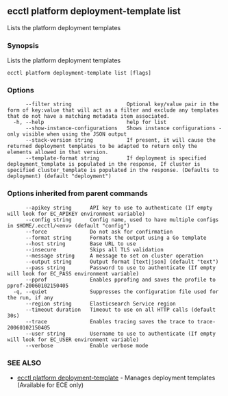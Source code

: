 ## ecctl platform deployment-template list

Lists the platform deployment templates

### Synopsis

Lists the platform deployment templates

```
ecctl platform deployment-template list [flags]
```

### Options

```
      --filter string                  Optional key/value pair in the form of key:value that will act as a filter and exclude any templates that do not have a matching metadata item associated.
  -h, --help                           help for list
      --show-instance-configurations   Shows instance configurations - only visible when using the JSON output
      --stack-version string           If present, it will cause the returned deployment templates to be adapted to return only the elements allowed in that version.
      --template-format string         If deployment is specified deployment_template is populated in the response, If cluster is specified cluster_template is populated in the response. (Defaults to deployment) (default "deployment")
```

### Options inherited from parent commands

```
      --apikey string      API key to use to authenticate (If empty will look for EC_APIKEY environment variable)
      --config string      Config name, used to have multiple configs in $HOME/.ecctl/<env> (default "config")
      --force              Do not ask for confirmation
      --format string      Formats the output using a Go template
      --host string        Base URL to use
      --insecure           Skips all TLS validation
      --message string     A message to set on cluster operation
      --output string      Output format [text|json] (default "text")
      --pass string        Password to use to authenticate (If empty will look for EC_PASS environment variable)
      --pprof              Enables pprofing and saves the profile to pprof-20060102150405
  -q, --quiet              Suppresses the configuration file used for the run, if any
      --region string      Elasticsearch Service region
      --timeout duration   Timeout to use on all HTTP calls (default 30s)
      --trace              Enables tracing saves the trace to trace-20060102150405
      --user string        Username to use to authenticate (If empty will look for EC_USER environment variable)
      --verbose            Enable verbose mode
```

### SEE ALSO

* [ecctl platform deployment-template](ecctl_platform_deployment-template.md)	 - Manages deployment templates (Available for ECE only)

